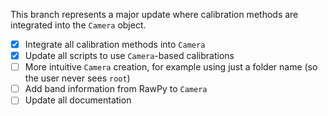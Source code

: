 This branch represents a major update where calibration methods are integrated into the `Camera` object.

- [x] Integrate all calibration methods into `Camera`
- [x] Update all scripts to use `Camera`-based calibrations
- [ ] More intuitive `Camera` creation, for example using just a folder name (so the user never sees `root`)
- [ ] Add band information from RawPy to `Camera`
- [ ] Update all documentation

